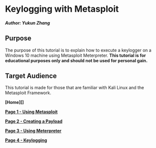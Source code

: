 # Keylogging with Metasploit
##### Author: Yukun Zhang
## Purpose
The purpose of this tutorial is to explain how to execute a keylogger on a Windows 10 machine using Metasploit Meterpreter.
**This tutorial is for educational purposes only and should not be used for personal gain.**
## Target Audience
This tutorial is made for those that are familiar with Kali Linux and the Metasploit Framework.

**[Home][]**

**[Page 1 - Using Metasploit][Metasploit]**

**[Page 2 - Creating a Payload][Create]**

**[Page 3 - Using Meterpreter][Meterpreter]**

**[Page 4 - Keylogging][Keylog]**

[H]: https://github.com/yukun2h4ng/1600final/blob/main/README.md
[Metasploit]: https://github.com/yukun2h4ng/1600final/blob/main/tutorial.md
[Create]: https://github.com/yukun2h4ng/1600final/blob/main/createpayload.md
[Meterpreter]: https://github.com/yukun2h4ng/1600final/blob/main/meterpreter.md
[Keylog]: https://github.com/yukun2h4ng/1600final/blob/main/keylogging.md

